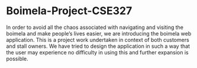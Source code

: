 # Boimela-Project-CSE327
In order to avoid all the chaos associated with navigating and visiting the boimela and make people’s lives easier, we are introducing the boimela web application. This is a project work undertaken in context of both customers and stall owners. We have tried to design the application in such a way that the user may experience no difficulty in using this and further expansion is possible. 
  
